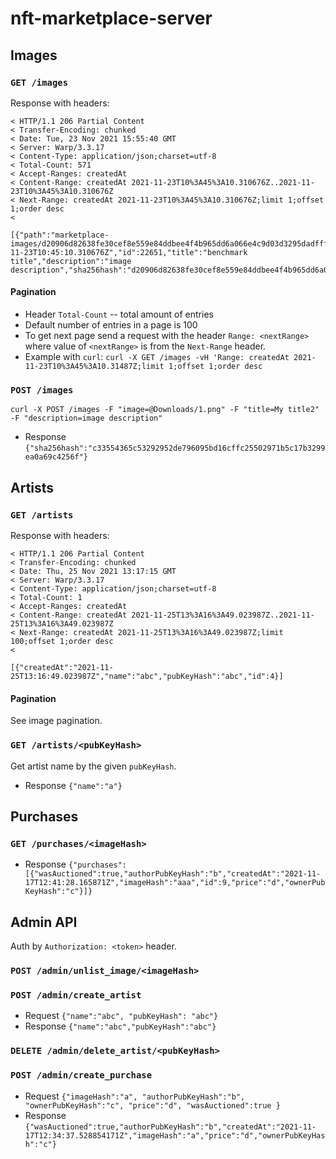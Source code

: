 # nft-marketplace-server
## Images
### `GET /images` 
Response with headers:
```
< HTTP/1.1 206 Partial Content
< Transfer-Encoding: chunked
< Date: Tue, 23 Nov 2021 15:55:40 GMT
< Server: Warp/3.3.17
< Content-Type: application/json;charset=utf-8
< Total-Count: 571
< Accept-Ranges: createdAt
< Content-Range: createdAt 2021-11-23T10%3A45%3A10.310676Z..2021-11-23T10%3A45%3A10.310676Z
< Next-Range: createdAt 2021-11-23T10%3A45%3A10.310676Z;limit 1;offset 1;order desc
<

[{"path":"marketplace-images/d20906d82638fe30cef8e559e84ddbee4f4b965dd6a066e4c9d03d3295dadfff_1.png","createdAt":"2021-11-23T10:45:10.310676Z","id":22651,"title":"benchmark title","description":"image description","sha256hash":"d20906d82638fe30cef8e559e84ddbee4f4b965dd6a066e4c9d03d3295dadfff"}]
```
#### Pagination
* Header `Total-Count` -- total amount of entries
* Default number of entries in a page is 100
* To get next page send a request with the header `Range: <nextRange>` where value of `<nextRange>` is from the `Next-Range` header.
* Example with `curl`:
```curl -X GET /images -vH 'Range: createdAt 2021-11-23T10%3A45%3A10.31487Z;limit 1;offset 1;order desc```


### `POST /images`
```curl -X POST /images -F "image=@Downloads/1.png" -F "title=My title2" -F "description=image description"```
* Response
 ```{"sha256hash":"c33554365c53292952de796095bd16cffc25502971b5c17b3299ea0a69c4256f"}```

## Artists
### `GET /artists`
Response with headers:
```
< HTTP/1.1 206 Partial Content
< Transfer-Encoding: chunked
< Date: Thu, 25 Nov 2021 13:17:15 GMT
< Server: Warp/3.3.17
< Content-Type: application/json;charset=utf-8
< Total-Count: 1
< Accept-Ranges: createdAt
< Content-Range: createdAt 2021-11-25T13%3A16%3A49.023987Z..2021-11-25T13%3A16%3A49.023987Z
< Next-Range: createdAt 2021-11-25T13%3A16%3A49.023987Z;limit 100;offset 1;order desc
<

[{"createdAt":"2021-11-25T13:16:49.023987Z","name":"abc","pubKeyHash":"abc","id":4}]
```

#### Pagination
See image pagination.

### `GET /artists/<pubKeyHash>`
Get artist name by the given `pubKeyHash`.
* Response ```{"name":"a"}```

## Purchases
### `GET /purchases/<imageHash>`
* Response ```{"purchases":[{"wasAuctioned":true,"authorPubKeyHash":"b","createdAt":"2021-11-17T12:41:28.165871Z","imageHash":"aaa","id":9,"price":"d","ownerPubKeyHash":"c"}]}```

## Admin API
Auth by `Authorization: <token>` header.

### `POST /admin/unlist_image/<imageHash>`

### `POST /admin/create_artist`
* Request ```{"name":"abc", "pubKeyHash": "abc"}```
* Response ```{"name":"abc","pubKeyHash":"abc"}```

### `DELETE /admin/delete_artist/<pubKeyHash>`

### `POST /admin/create_purchase`
* Request 
```{"imageHash":"a", "authorPubKeyHash":"b", "ownerPubKeyHash":"c", "price":"d", "wasAuctioned":true }```
* Response ```{"wasAuctioned":true,"authorPubKeyHash":"b","createdAt":"2021-11-17T12:34:37.528854171Z","imageHash":"a","price":"d","ownerPubKeyHash":"c"}```
